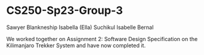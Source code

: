 # CS250-Sp23-Group-3
Sawyer Blankneship
Isabella (Ella) Suchikul 
Isabelle Bernal

We worked together on Assignment 2: Software Design Specification on the Kilimanjaro Trekker System and have now completed it.
